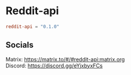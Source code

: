 # Reddit-api

```toml
reddit-api = "0.1.0"
```

## Socials

Matrix: https://matrix.to/#/#reddit-api:matrix.org  
Discord: https://discord.gg/eYjxbyxFCs
